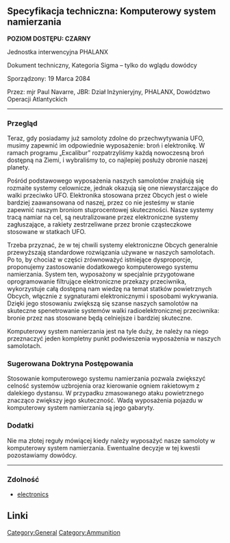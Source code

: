 ## Specyfikacja techniczna: Komputerowy system namierzania

**POZIOM DOSTĘPU: CZARNY**

Jednostka interwencyjna PHALANX

Dokument techniczny, Kategoria Sigma – tylko do wglądu dowódcy

Sporządzony: 19 Marca 2084

Przez: mjr Paul Navarre, JBR: Dział Inżynieryjny, PHALANX, Dowództwo
Operacji Atlantyckich

------------------------------------------------------------------------

### Przegląd

Teraz, gdy posiadamy już samoloty zdolne do przechwytywania UFO, musimy
zapewnić im odpowiednie wyposażenie: broń i elektronikę. W ramach
programu „Excalibur” rozpatrzyliśmy każdą nowoczesną broń dostępną na
Ziemi, i wybraliśmy to, co najlepiej posłuży obronie naszej planety.

Pośród podstawowego wyposażenia naszych samolotów znajdują się rozmaite
systemy celownicze, jednak okazują się one niewystarczające do walki
przeciwko UFO. Elektronika stosowana przez Obcych jest o wiele bardziej
zaawansowana od naszej, przez co nie jesteśmy w stanie zapewnić naszym
broniom stuprocentowej skuteczności. Nasze systemy tracą namiar na cel,
są neutralizowane przez elektroniczne systemy zagłuszające, a rakiety
zestrzeliwane przez bronie cząsteczkowe stosowane w statkach UFO.

Trzeba przyznać, że w tej chwili systemy elektroniczne Obcych generalnie
przewyższają standardowe rozwiązania używane w naszych samolotach. Po
to, by chociaż w części zrównoważyć istniejące dysproporcje, proponujemy
zastosowanie dodatkowego komputerowego systemu namierzania. System ten,
wyposażony w specjalnie przygotowane oprogramowanie filtrujące
elektroniczne przekazy przeciwnika, wykorzystuje całą dostępną nam
wiedzę na temat statków powietrznych Obcych, włącznie z sygnaturami
elektronicznymi i sposobami wykrywania. Dzięki jego stosowaniu zwiększą
się szanse naszych samolotów na skuteczne spenetrowanie systemów walki
radioelektronicznej przeciwnika: bronie przez nas stosowane będą
celniejsze i bardziej skuteczne.

Komputerowy system namierzania jest na tyle duży, że należy na niego
przeznaczyć jeden kompletny punkt podwieszenia wyposażenia w naszych
samolotach.

### Sugerowana Doktryna Postępowania

Stosowanie komputerowego systemu namierzania pozwala zwiększyć celność
systemów uzbrojenia oraz kierowanie ogniem rakietowym z dalekiego
dystansu. W przypadku zmasowanego ataku powietrznego znacząco zwiększy
jego skuteczność. Wadą wyposażenia pojazdu w komputerowy system
namierzania są jego gabaryty.

### Dodatki

Nie ma złotej reguły mówiącej kiedy należy wyposażyć nasze samoloty w
komputerowy system namierzania. Ewentualne decyzje w tej kwestii
pozostawiamy dowódcy.

------------------------------------------------------------------------

### Zdolność

- [electronics](Skills/electronics "wikilink")

## Linki

[Category:General](Category:General "wikilink")
[Category:Ammunition](Category:Ammunition "wikilink")
